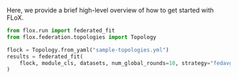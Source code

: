 Here, we provide a brief high-level overview of how to get started with FLoX.

```python
from flox.run import federated_fit
from flox.federation.topologies import Topology

flock = Topology.from_yaml("sample-topologies.yml")
results = federated_fit(
    flock, module_cls, datasets, num_global_rounds=10, strategy="fedavg"
)
```